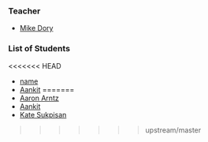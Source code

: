 ### Teacher

* [Mike Dory](http://github.com/mikedory)

### List of Students

<<<<<<< HEAD
* [name](link)
* [Aankit](https://github.com/aankit)
=======
* [Aaron Arntz](http://github.com/arntzy)
* [Aankit](https://github.com/aankit)
* [Kate Sukpisan](https://github.com/katevisuth)

>>>>>>> upstream/master

